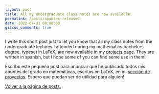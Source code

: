 ```yaml
---
layout: post
title: All my undergraduate class notes are now available!
permalink: /posts/apuntex-released
date: 2022-07-31 00:00:00
giscus_comments: true
---
```


I write this short post just to let you know that all my class notes from the undergraduate lectures I attended during my mathematics bachelors degree, typeset in LaTeX, are now available in my [projects page](/projects). They are written in spanish, but I hope some of you can find some use in them!

Escribo este pequeño post para anunciar que he publicado todos mis apuntes del grado en matemáticas, escritos en LaTeX, en mi [sección de proyectos](/projects). Espero que puedan ser de utilidad para alguien!

[Volver a la página de posts.](/blog)

